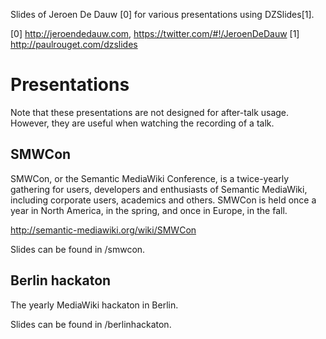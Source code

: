Slides of Jeroen De Dauw [0] for various presentations using DZSlides[1].

[0] http://jeroendedauw.com, https://twitter.com/#!/JeroenDeDauw
[1] http://paulrouget.com/dzslides


Presentations
=============

Note that these presentations are not designed for after-talk usage.
However, they are useful when watching the recording of a talk.

SMWCon
----------------------------

SMWCon, or the Semantic MediaWiki Conference, is a twice-yearly gathering for users,
developers and enthusiasts of Semantic MediaWiki, including corporate users, academics
and others. SMWCon is held once a year in North America, in the spring, and once in
Europe, in the fall. 

http://semantic-mediawiki.org/wiki/SMWCon

Slides can be found in /smwcon.

Berlin hackaton
----------------------------

The yearly MediaWiki hackaton in Berlin.

Slides can be found in /berlinhackaton.





